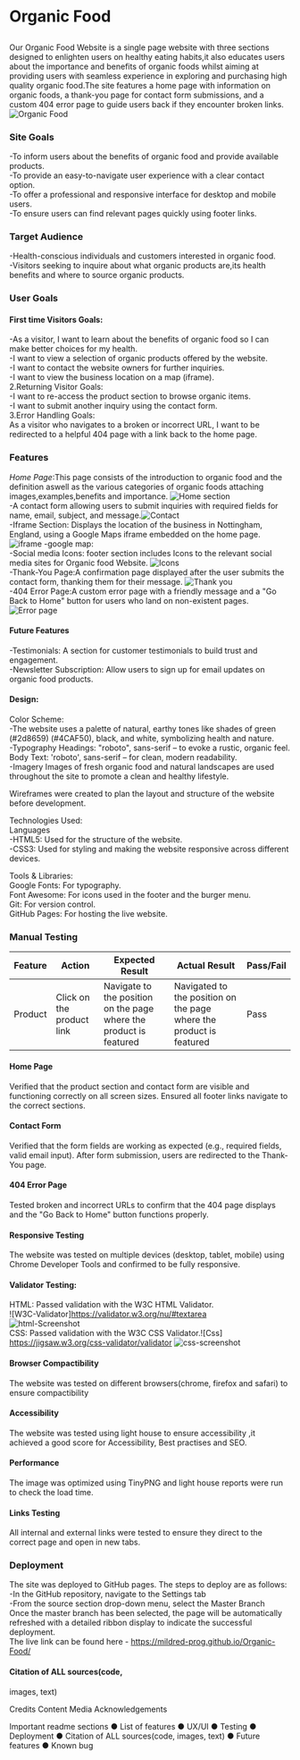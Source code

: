 # Organic Food

##
Our Organic Food Website is a single page website with three sections designed to enlighten users on healthy eating habits,it also educates users about the importance and benefits of organic foods whilst aiming at providing users with seamless experience in exploring and purchasing high quality organic food.The site features a home page with information on organic foods, a thank-you page for contact form submissions, and a custom 404 error page to guide users back if they encounter broken links.
![Organic Food](assets/images/page.png)

### Site Goals                                            
-To inform users about the benefits of organic food and provide available products.                                         
-To provide an easy-to-navigate user experience with a clear contact option.                                               
-To offer a professional and responsive interface for desktop and mobile users.                                                                                                              
-To ensure users can find relevant pages quickly using footer links.

### Target Audience                                        
-Health-conscious individuals and customers interested in organic food.                                                     
-Visitors seeking to inquire about what organic products are,its health benefits and where to source organic products.                                           

### User Goals

#### First time Visitors Goals:        
-As a visitor, I want to learn about the benefits of organic food so I can make better choices for my health.                                               
-I want to view a selection of organic products offered by the website.                                            
-I want to contact the website owners for further inquiries.      
-I want to view the business location on a map (iframe).                           
2.Returning Visitor Goals:                           
-I want to re-access the product section to browse organic items.                                       
-I want to submit another inquiry using the contact form.                                      
3.Error Handling Goals:                       
As a visitor who navigates to a broken or incorrect URL, I want to be redirected to a helpful 404 page with a link back to the home page.

### Features                                            
*Home Page*:This page consists of the introduction to organic food and the definition aswell as the various categories of organic foods attaching images,examples,benefits and importance.
 ![Home section](assets/images/home-page.png)                                                                                                                                                                                                      
-A contact form allowing users to submit inquiries with required fields for name, email, subject, and message.![Contact](assets/images/contact.png)                                                          
-Iframe Section: Displays the location of the business in Nottingham, England, using a Google Maps iframe embedded on the home page.  
![iframe](assets/images/google-map.png)
-google map:                                           
-Social media Icons: footer section includes Icons to the relevant social media sites for Organic food Website. ![Icons](assets/images/link-footer.png)                                                        
-Thank-You Page:A confirmation page displayed after the user submits the contact form, thanking them for their message. ![Thank you](assets/images/thank-you.png)                                                                   
-404 Error Page:A custom error page with a friendly message and a "Go Back to Home" button for users who land on non-existent pages.![Error page](assets/images/404.png)

#### Future Features                                  
-Testimonials: A section for customer testimonials to build trust and engagement.                                          
-Newsletter Subscription: Allow users to sign up for email updates on organic food products.                         


#### Design:
Color Scheme:     
-The website uses a palette of natural, earthy tones like shades of green (#2d8659) (#4CAF50), black, and white, symbolizing health and nature.   
-Typography
Headings: "roboto", sans-serif – to evoke a rustic, organic feel.
Body Text: 'roboto', sans-serif – for clean, modern readability.    
-Imagery
Images of fresh organic food and natural landscapes are used throughout the site to promote a clean and healthy lifestyle.

Wireframes were created to plan the layout and structure of the website before development.

Technologies Used:                                   
Languages                                           
-HTML5: Used for the structure of the website.       
-CSS3: Used for styling and making the website responsive across different devices.               

Tools & Libraries:   
Google Fonts: For typography.                    
Font Awesome: For icons used in the footer and the burger menu.   
Git: For version control.                   
GitHub Pages: For hosting the live website.
### Manual Testing

 |Feature | Action | Expected Result | Actual Result| Pass/Fail
| ------------- | ------------- | ------------- | ------------- |  ------------- |
| Product | Click on the product link | Navigate to the position on the page where the product is featured | Navigated to the position on the page where the product is featured| Pass |

#### Home Page

Verified that the product section and contact form are visible and functioning correctly on all screen sizes.
Ensured all footer links navigate to the correct sections.

#### Contact Form
Verified that the form fields are working as expected (e.g., required fields, valid email input).
After form submission, users are redirected to the Thank-You page.

#### 404 Error Page
Tested broken and incorrect URLs to confirm that the 404 page displays and the "Go Back to Home" button functions properly.                                          

#### Responsive Testing
The website was tested on multiple devices (desktop, tablet, mobile) using Chrome Developer Tools and confirmed to be fully responsive.          

#### Validator Testing:                                   
HTML: Passed validation with the W3C HTML Validator.                                         
 ![W3C-Validator]https://validator.w3.org/nu/#textarea    
![html-Screenshot](assets/images/html-validator.png)   
CSS: Passed validation with the W3C CSS Validator.![Css] https://jigsaw.w3.org/css-validator/validator                                           ![css-screenshot](assets/images/css.validator.png)   
#### Browser Compactibility
The website was tested on different browsers(chrome, firefox and safari) to ensure compactibility

#### Accessibility
The website was tested using light house to ensure accessibility ,it achieved a good score for Accessibility, Best practises and SEO. 

#### Performance
The image was optimized using TinyPNG and light house reports were run to check the load time.       
#### Links Testing
All internal and external links were tested to ensure they direct to the correct page and open in new tabs.

### Deployment
The site was deployed to GitHub pages.
 The steps to deploy are as follows:      
-In the GitHub repository, navigate to the Settings tab     
-From the source section drop-down menu, select the Master Branch      
Once the master branch has been selected, the page will be automatically refreshed with a detailed ribbon display to indicate the successful deployment.              
The live link can be found here - https://mildred-prog.github.io/Organic-Food/


#### Citation of ALL sources(code, 
images, text)


Credits
Content
Media
Acknowledgements



Important readme sections
● List of features
● UX/UI
● Testing
● Deployment
● Citation of ALL sources(code, 
images, text)
● Future features 
● Known bug